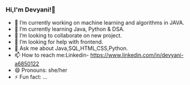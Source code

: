 ### Hi,I'm Devyani!👋
- 🔭 I’m currently working on machine learning and algorithms in JAVA.
- 🌱 I’m currently learning Java, Python & DSA.
- 👯 I’m looking to collaborate on new project.
- 🤔 I’m looking for help with frontend.
- 💬 Ask me about Java,SQL,HTML,CSS,Python.
- 📫 How to reach me:Linkedin- https://www.linkedin.com/in/devyani-a6850122
- 😄 Pronouns: she/her
- ⚡ Fun fact: ...

